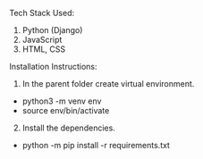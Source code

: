 Tech Stack Used:
1. Python (Django) 
2. JavaScript
3. HTML, CSS

Installation Instructions:
1. In the parent folder create virtual environment. 
- python3 -m venv env
- source env/bin/activate
2. Install the dependencies.
- python -m pip install -r requirements.txt
